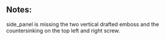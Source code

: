 ## Notes:

side_panel is missing the two vertical drafted emboss and the countersinking on the top left and right screw.